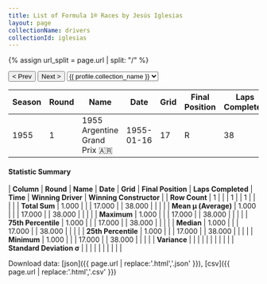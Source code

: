 ```yaml
---
title: List of Formula 1® Races by Jesús Iglesias
layout: page
collectionName: drivers
collectionId: iglesias
---
```


{% assign url_split = page.url | split: "/" %}
<div id="collection-navigation">
<button onclick="selector.options[selector.selectedIndex-1].value && (window.location = selector.options[selector.selectedIndex-1].value);">&lt; Prev</button>
<button onclick="selector.options[selector.selectedIndex+1].value && (window.location = selector.options[selector.selectedIndex+1].value);">Next &gt;</button>
<select id="selector" onchange="this.options[this.selectedIndex].value && (window.location = this.options[this.selectedIndex].value);">
  {% for collectionId in site.data[page.collectionName].refs %}
    {% if collectionId == page.collectionId %}
      {% assign selected = "selected" %}
    {% else %}
      {% assign selected = "" %}
    {% endif %}
    {% assign profile = site.data[page.collectionName][collectionId].profile %}
    <option value="/f1/{{ page.collectionName }}/{{ collectionId }}/{{ url_split[4] }}" {{ selected }}>{{ profile.collection_name }}</option>
  {% endfor %}
</select>
</div>

| Season | Round | Name | Date | Grid | Final Position | Laps Completed | Time | Winning Driver | Winning Constructor |
|--|--|--|--|--|--|--|--|--|--|
| 1955 | 1 | 1955 Argentine Grand Prix 🇦🇷 | 1955-01-16 | 17 | R | 38 |   | Juan Fangio 🇦🇷 | Mercedes 🇩🇪 |

#### Statistic Summary

| **Column** | **Round** | **Name** | **Date** | **Grid** | **Final Position** | **Laps Completed** | **Time** | **Winning Driver** | **Winning Constructor** |
| **Row Count** | 1 |  |  | 1 |  | 1 |  |  |  |
| **Total Sum** | 1.000 |  |  | 17.000 |  | 38.000 |  |  |  |
| **Mean μ (Average)** | 1.000 |  |  | 17.000 |  | 38.000 |  |  |  |
| **Maximum** | 1.000 |  |  | 17.000 |  | 38.000 |  |  |  |
| **75th Percentile** | 1.000 |  |  | 17.000 |  | 38.000 |  |  |  |
| **Median** | 1.000 |  |  | 17.000 |  | 38.000 |  |  |  |
| **25th Percentile** | 1.000 |  |  | 17.000 |  | 38.000 |  |  |  |
| **Minimum** | 1.000 |  |  | 17.000 |  | 38.000 |  |  |  |
| **Variance** |  |  |  |  |  |  |  |  |  |
| **Standard Deviation σ** |  |  |  |  |  |  |  |  |  |

Download data: [json]({{ page.url | replace:'.html','.json' }}), [csv]({{ page.url | replace:'.html','.csv' }})
